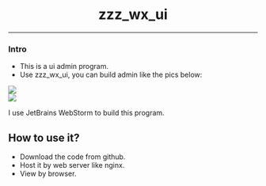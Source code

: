 <h1 align="center">zzz_wx_ui</h1>

<hr>

### Intro

- This is a ui admin program.
- Use zzz_wx_ui, you can build admin like the pics below:

<img src='http://img.uat.xiao-bo.com/zzz_wx_ui_1.png' />
<br/>
<img src='http://img.uat.xiao-bo.com/zzz_wx_ui_2.png' />

I use JetBrains WebStorm to build this program.


## How to use it?

-   Download the code from github.
-   Host it by web server like nginx.
-   View by browser.

